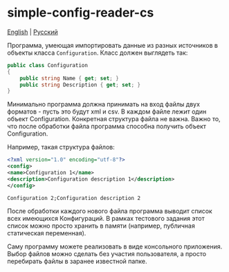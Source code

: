 # simple-config-reader-cs

[English](README.md) | [Русский](README.ru.md)

Программа, умеющая импортировать данные из разных источников в объекты класса `Configuration`.
Класс должен выглядеть так:
```C#
public class Configuration
{
    public string Name { get; set; }
    public string Description { get; set; }
}
```
Минимально программа должна принимать на вход файлы двух форматов - пусть это будут xml и csv. В каждом файле лежит один объект Configuration. Конкретная структура файла не важна. Важно то, что после обработки файла программа способна получить объект Configuration.

Например, такая структура файлов:
```XML
<?xml version="1.0" encoding="utf-8"?>
<config>
<name>Configuration 1</name>
<description>Configuration description 1</description>
</config>
```

```CSV
Configuration 2;Configuration description 2
```

После обработки каждого нового файла программа выводит список всех имеющихся Конфигураций. В рамках тестового задания этот список можно просто хранить в памяти (например, публичная статическая переменная).

Саму программу можете реализовать в виде консольного приложения. Выбор файлов можно сделать без участия пользователя, а просто перебирать файлы в заранее известной папке.

